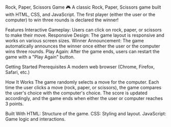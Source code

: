 Rock, Paper, Scissors Game 🎮
A classic Rock, Paper, Scissors game built with HTML, CSS, and JavaScript. The first player (either the user or the computer) to win three rounds is declared the winner!

Features
Interactive Gameplay: Users can click on rock, paper, or scissors to make their move.
Responsive Design: The game layout is responsive and works on various screen sizes.
Winner Announcement: The game automatically announces the winner once either the user or the computer wins three rounds.
Play Again: After the game ends, users can restart the game with a "Play Again" button.

Getting Started
Prerequisites
A modern web browser (Chrome, Firefox, Safari, etc.)

How It Works
The game randomly selects a move for the computer.
Each time the user clicks a move (rock, paper, or scissors), the game compares the user's choice with the computer's choice.
The score is updated accordingly, and the game ends when either the user or computer reaches 3 points.

Built With
HTML: Structure of the game.
CSS: Styling and layout.
JavaScript: Game logic and interactions.
